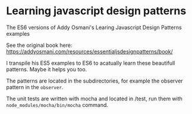 # Learning javascript design patterns

The ES6 versions of Addy Osmani's Learing Javascript Design Patterns examples

See the original book here: https://addyosmani.com/resources/essentialjsdesignpatterns/book/

I transpile his ES5 examples to ES6 to acatually learn these beautifull patterns. Maybe it helps you too.

The patterns are located in the subdirectories, for example the observer pattern in the `observer`. 

The unit tests are written with mocha and located in  /test, run them with `node_modules/mocha/bin/mocha` command. 

 



